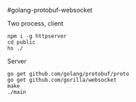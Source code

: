 #golang-protobuf-websocket

Two process, client

    npm i -g httpserver
    cd public
    hs ./

Server

    go get github.com/golang/protobuf/proto
    go get github.com/gorilla/websocket
    make
    ./main


